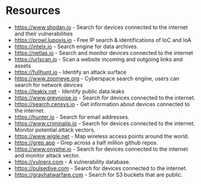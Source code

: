# Resources

- https://www.shodan.io	- Search for devices connected to the internet and their vulnerabilities
- https://prowl.lupovis.io	- Free IP search & identifications of IoC and IoA
- https://intelx.io	- Search engine for data archives.
- https://netlas.io	- Search and monitor devices connected to the internet
- https://urlscan.io	- Scan a website incoming and outgoing links and assets
- https://fullhunt.io	- Identify an attack surface
- https://www.zoomeye.org	- Cyberspace search engine, users can search for network devices
- https://leakix.net	- Identify public data leaks
- https://www.greynoise.io	- Search for devices connected to the internet.
- https://search.censys.io	- Get information about devices connected to the internet.
- https://hunter.io	- Search for email addresses.
- https://www.criminalip.io	- Search for devices connected to the internet. Monitor potential attack vectors.
- https://www.wigle.net	- Map wireless access points around the world.
- https://grep.app	- Grep across a half million github repos.
- https://www.onyphe.io	- Search for devices connected to the internet and monitor attack vector.
- https://vulners.com	- A vulnerability database.
- https://pulsedive.com	- Search for devices connected to the internet.
- https://grayhatwarfare.com	- Search for S3 buckets that are public.
